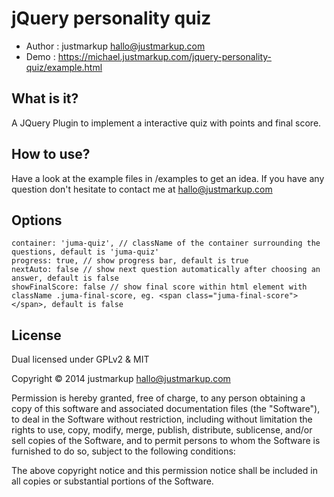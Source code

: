 jQuery personality quiz
================================

* Author    : justmarkup hallo@justmarkup.com
* Demo      : https://michael.justmarkup.com/jquery-personality-quiz/example.html

What is it?
------------
A JQuery Plugin to implement a interactive quiz with points and final score.

How to use?
------------
Have a look at the example files in /examples to get an idea. If you have any question don't hesitate to contact me at hallo@justmarkup.com

Options
------------
```
container: 'juma-quiz', // className of the container surrounding the questions, default is 'juma-quiz'
progress: true, // show progress bar, default is true
nextAuto: false // show next question automatically after choosing an answer, default is false
showFinalScore: false // show final score within html element with className .juma-final-score, eg. <span class="juma-final-score"></span>, default is false
```

License
------------

Dual licensed under GPLv2 & MIT

Copyright © 2014 justmarkup hallo@justmarkup.com

Permission is hereby granted, free of charge, to any person obtaining a copy of 
this software and associated documentation files (the "Software"), to deal in 
the Software without restriction, including without limitation the rights to use, 
copy, modify, merge, publish, distribute, sublicense, and/or sell copies of the 
Software, and to permit persons to whom the Software is furnished to do so, 
subject to the following conditions:

The above copyright notice and this permission notice shall be included in all 
copies or substantial portions of the Software.
